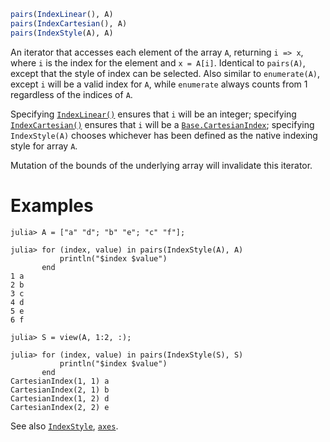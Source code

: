 ```julia
pairs(IndexLinear(), A)
pairs(IndexCartesian(), A)
pairs(IndexStyle(A), A)
```

An iterator that accesses each element of the array `A`, returning `i => x`, where `i` is the index for the element and `x = A[i]`. Identical to `pairs(A)`, except that the style of index can be selected. Also similar to `enumerate(A)`, except `i` will be a valid index for `A`, while `enumerate` always counts from 1 regardless of the indices of `A`.

Specifying [`IndexLinear()`](@ref) ensures that `i` will be an integer; specifying [`IndexCartesian()`](@ref) ensures that `i` will be a [`Base.CartesianIndex`](@ref); specifying `IndexStyle(A)` chooses whichever has been defined as the native indexing style for array `A`.

Mutation of the bounds of the underlying array will invalidate this iterator.

# Examples

```jldoctest
julia> A = ["a" "d"; "b" "e"; "c" "f"];

julia> for (index, value) in pairs(IndexStyle(A), A)
           println("$index $value")
       end
1 a
2 b
3 c
4 d
5 e
6 f

julia> S = view(A, 1:2, :);

julia> for (index, value) in pairs(IndexStyle(S), S)
           println("$index $value")
       end
CartesianIndex(1, 1) a
CartesianIndex(2, 1) b
CartesianIndex(1, 2) d
CartesianIndex(2, 2) e
```

See also [`IndexStyle`](@ref), [`axes`](@ref).
